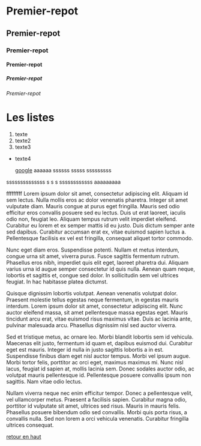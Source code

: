 <a name="top"></a>

# Premier-repot

## Premier-repot

### Premier-repot

#### Premier-repot

##### Premier-repot

###### Premier-repot

# Les listes

1. texte
1. texte2
1. texte3

- texte4

  [google](https://www.google.fr/)
  aaaaaa
  ssssss
  sssss
  sssssssss

ssssssssssssss
s
s
s
ssssssssssss
aaaaaaaaa

fffffffff
Lorem ipsum dolor sit amet, consectetur adipiscing elit. Aliquam id sem lectus. Nulla mollis eros ac dolor venenatis pharetra. Integer sit amet vulputate diam. Mauris congue at purus eget fringilla. Mauris sed odio efficitur eros convallis posuere sed eu lectus. Duis ut erat laoreet, iaculis odio non, feugiat leo. Aliquam tempus rutrum velit imperdiet eleifend. Curabitur eu lorem et ex semper mattis id eu justo. Duis dictum semper ante sed dapibus. Curabitur accumsan erat ex, vitae euismod sapien luctus a. Pellentesque facilisis ex vel est fringilla, consequat aliquet tortor commodo.

Nunc eget diam eros. Suspendisse potenti. Nullam et metus interdum, congue urna sit amet, viverra purus. Fusce sagittis fermentum rutrum. Phasellus eros nibh, imperdiet quis elit eget, laoreet pharetra dui. Aliquam varius urna id augue semper consectetur id quis nulla. Aenean quam neque, lobortis et sagittis et, congue sed dolor. In sollicitudin sem vel ultrices feugiat. In hac habitasse platea dictumst.

Quisque dignissim lobortis volutpat. Aenean venenatis volutpat dolor. Praesent molestie tellus egestas neque fermentum, in egestas mauris interdum. Lorem ipsum dolor sit amet, consectetur adipiscing elit. Nunc auctor eleifend massa, sit amet pellentesque massa egestas eget. Mauris tincidunt arcu erat, vitae euismod risus maximus vitae. Duis ac lacinia ante, pulvinar malesuada arcu. Phasellus dignissim nisl sed auctor viverra.

Sed et tristique metus, ac ornare leo. Morbi blandit lobortis sem id vehicula. Maecenas elit justo, fermentum id quam et, dapibus euismod dui. Curabitur eget est mauris. Integer id nulla in justo sagittis lobortis a in est. Suspendisse finibus diam eget nisl auctor tempus. Morbi vel ipsum augue. Morbi tortor felis, porttitor ac orci eget, maximus maximus mi. Nunc nisl lacus, feugiat id sapien at, mollis lacinia sem. Donec sodales auctor odio, ac volutpat mauris pellentesque id. Pellentesque posuere convallis ipsum non sagittis. Nam vitae odio lectus.

Nullam viverra neque nec enim efficitur tempor. Donec a pellentesque velit, vel ullamcorper metus. Praesent a facilisis sapien. Curabitur magna odio, porttitor id vulputate sit amet, ultrices sed risus. Mauris in mauris felis. Phasellus posuere bibendum odio sed convallis. Morbi quis porta risus, a convallis nulla. Sed non lorem a orci vehicula venenatis. Curabitur fringilla ultrices consequat.
<a name="ancre"></a>

[retour en haut](#top "top")
